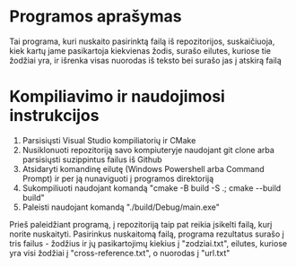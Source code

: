 # Programos aprašymas

Tai programa, kuri nuskaito pasirinktą failą iš repozitorijos, suskaičiuoja, kiek kartų jame pasikartoja kiekvienas žodis, surašo eilutes, kuriose tie žodžiai yra, ir išrenka visas nuorodas iš teksto bei surašo jas į atskirą failą

# Kompiliavimo ir naudojimosi instrukcijos

1. Parsisiųsti Visual Studio kompiliatorių ir CMake
2. Nusiklonuoti repozitoriją savo kompiuteryje naudojant git clone arba parsisiųsti suzippintus failus iš Github
3. Atsidaryti komandinę eilutę (Windows Powershell arba Command Prompt) ir per ją nunaviguoti į programos direktoriją
4. Sukompiliuoti naudojant komandą "cmake -B build -S .; cmake --build build"
5. Paleisti naudojant komandą "./build/Debug/main.exe"

Prieš paleidžiant programą, į repozitoriją taip pat reikia įsikelti failą, kurį norite nuskaityti. Pasirinkus nuskaitomą failą, programa rezultatus surašo į tris failus - žodžius ir jų pasikartojimų kiekius į "zodziai.txt", eilutes, kuriose yra visi žodžiai į "cross-reference.txt", o nuorodas į "url.txt"